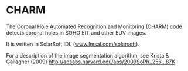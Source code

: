 # CHARM
The Coronal Hole Automated Recognition and Monitoring (CHARM) code detects coronal holes in SOHO EIT and other EUV images. 

It is written in SolarSoft IDL (www.lmsal.com/solarsoft). 

For a description of the image segmentation algorithm, see Krista & Gallagher (2009) http://adsabs.harvard.edu/abs/2009SoPh..256...87K
